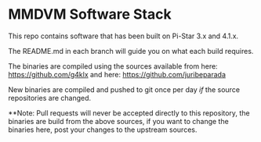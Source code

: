 # MMDVM Software Stack
This repo contains software that has been built on Pi-Star 3.x and 4.1.x.

The README.md in each branch will guide you on what each build requires.

The binaries are compiled using the sources available from here: https://github.com/g4klx and here: https://github.com/juribeparada

New binaries are compiled and pushed to git once per day *if* the source repositories are changed.

**Note: Pull requests will never be accepted directly to this repository, the binaries are build from the above sources, if you want to change the binaries here, post your changes to the upstream sources.
